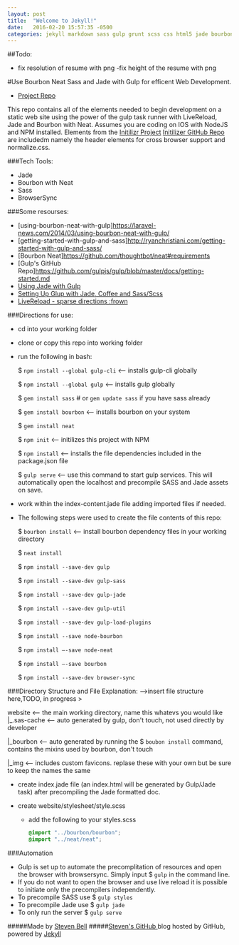```yaml
---
layout: post
title:  "Welcome to Jekyll!"
date:   2016-02-20 15:57:35 -0500
categories: jekyll markdown sass gulp grunt scss css html5 jade bourbon neat
---
```



##Todo:
- fix resolution of resume with png
-fix height of the resume with png





#Use Bourbon Neat Sass and Jade with Gulp for efficent Web Development.
- [Project Repo](https://github.com/thestevenbell/staticWebTemplate-bourbon-neat-jade-sass-browersync)

This repo contains all of the elements needed to begin development on a static web site
using the power of the gulp task runner with LiveReload, Jade and Bourbon with Neat.
Assumes you are coding on IOS with NodeJS and NPM installed.
Elements from the [Initilizr Project](http://www.initializr.com/) [Initilizer GitHub Repo](https://github.com/verekia/initializr-template)
are includedm namely the header elements for cross browser support and normalize.css.

###Tech Tools:
- Jade
- Bourbon with Neat
- Sass
- BrowserSync

###Some resourses:
- [using-bourbon-neat-with-gulp]https://laravel-news.com/2014/03/using-bourbon-neat-with-gulp/
- [getting-started-with-gulp-and-sass]http://ryanchristiani.com/getting-started-with-gulp-and-sass/
- [Bourbon Neat]https://github.com/thoughtbot/neat#requirements
- [Gulp's GitHub Repo]https://github.com/gulpjs/gulp/blob/master/docs/getting-started.md
- [Using Jade with Gulp](http://codepen.io/mgmarlow/post/using-jade-with-gulp)
- [Setting Up Glup with Jade, Coffee and Sass/Scss](https://www.codementor.io/development-process/tutorial/how-to-set-up-gulp-beginner-guide)
- [LiveReload - sparse directions :frown](https://www.npmjs.com/package/livereload)

###Directions for use:
- cd into your working folder
- clone or copy this repo into working folder
- run the following in bash:

    $ `npm install --global gulp-cli`         <-- installs gulp-cli globally

    $ `npm install --global gulp` <-- installs gulp globally

    $ `gem install sass`   # or `gem update sass` if you have sass already

    $ `gem install bourbon`  <-- installs bourbon on your system

    $ `gem install neat`

    $ `npm init`  <-- initilizes this project with NPM

    $ `npm install`  <-- installs the file dependencies included in the package.json file

    $ `gulp serve` <-- use this command to start gulp services.  This will automatically
    open the localhost and precompile SASS and Jade assets on save.

- work within the index-content.jade file adding imported files if needed.

- The following steps were used to create the file contents of this repo:

    $ `bourbon install`  <-- install bourbon dependency files in your working directory

    $ `neat install`

    $ `npm install --save-dev gulp`

    $ `npm install --save-dev gulp-sass`

    $ `npm install --save-dev gulp-jade`

    $ `npm install --save-dev gulp-util`

    $ `npm install --save-dev gulp-load-plugins`

    $ `npm install --save node-bourbon`

    $ `npm install —-save node-neat`

    $ `npm install —-save bourbon`

    $ `npm install --save-dev browser-sync`



###Directory Structure and File Explanation:
-->insert file structure here,TODO, in progress >

website  <-- the main working directory, name this whatevs you would like
  |_.sas-cache  <-- auto generated by gulp, don't touch, not used directly by developer

  |_bourbon  <-- auto generated by running the $ `boubon install` command, contains the mixins used by bourbon, don't touch

  |_img  <-- includes custom favicons.  replase these with your own but be sure to keep the names the same

- create index.jade file (an index.html will be generated by Gulp/Jade task) after precompiling the Jade formatted doc.

- create website/stylesheet/style.scss
  - add the following to your styles.scss
     ```scss
     @import "../bourbon/bourbon";
     @import "../neat/neat";


###Automation
- Gulp is set up to automate the precomplitation of resources and open the browser with
browsersync.  Simply input $ `gulp` in the command line.
- If you do not want to open the browser and use live reload it is possible to
initiate only the precompilers independently.
 - To precompile SASS use $ `gulp styles`
 - To precompile Jade use $ `gulp jade`
 - To only run the server $ `gulp serve`

#####Made by [Steven Bell](http://thestevenbell.github.io/)
#####[Steven's GitHub ](https://github.com/thestevenbell)
blog hosted by GitHub, powered by [Jekyll]()
